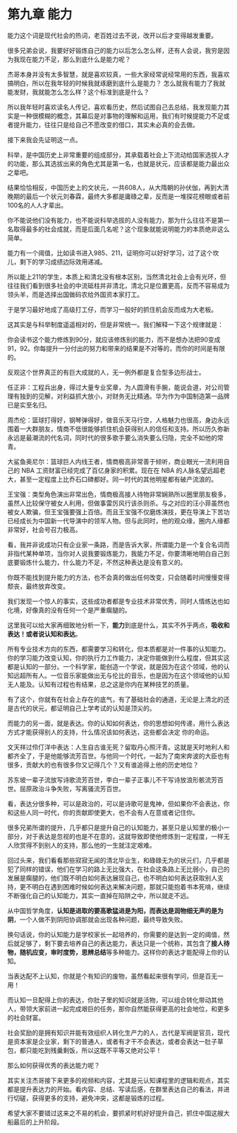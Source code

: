 # 第九章 能力

能力这个词是现代社会的热词，老百姓过去不说，改开以后才变得越发重要。

很多兄弟会说，我要好好锻炼自己的能力以后怎么怎么样，还有人会说，我穷是因为我现在能力不足，那么到底什么是能力呢？

杰哥本身并没有太多智慧，就是喜欢较真，一些大家经常说经常用的东西，我喜欢搞明白，所以在我年轻的时候我就琢磨到底什么是能力？ 怎么就我有能力了我就能发财，我就能怎么怎么样？这个标准到底是什么？

所以我年轻时喜欢读名人传记，喜欢看历史，然后试图自己去总结，我发现能力其实是一种很模糊的概念，其幕后是对事物的理解和运用，我们有时候提能力不足或者提升能力，往往只是给自己不愿改变的借口，其实未必真的会去做。

接下来我会先证明这一点。

科举，是中国历史上非常重要的组成部分，其承载着社会上下流动给国家选拔人才的功能，那么其选拔出来的角色尤其是第一名，也就是状元，应该都是能力最出众之辈吧。

结果恰恰相反，中国历史上的文状元，一共608人，从大隋朝的孙伏伽，再到大清晚期的最后一个状元刘春霖，最终大多都是庸碌之辈，反而是一堆探花榜眼或者前100名的人人才辈出。

你不能说他们没有能力，也不能说科举选拔的人没有能力，那为什么往往不是第一名取得最多的社会成就，而是后面几名呢？这个现象就能说明能力的本质绝非这么简单。

能力有一个阈值，比如读书进入985、211，证明你可以好好学习，过了这个坎儿，剩下的学习成绩边际效用递减。

所以能上211的学生，本质上和清北没有根本区别，当然清北社会上会有光环，但往往我们看到很多社会的中流砥柱并非清北，清北只是位置更高，反而不容易成为领头羊，而是选择出国做码农给外国资本家打工。

于是学习最好地成了高级打工仔，而学习一般好的抓住机会反而成为大老板。

这其实是与科举制度遥遥相对的，但是非常统一。我们解释一下这个规律就是：

你会读书这个能力修炼到90分，就应该修炼别的能力，而不是想办法把90变成91，92。你每提升一分付出的努力和带来的结果是不对等的，而你的时间是有限的。

反观这个世界真正的有巨大成就的人，无一例外都是复合型多边形战士。

任正非：工程兵出身，得过大量专业奖章，为人圆滑有手腕，能说会道，对公司管理有独到的见解，对利益抓大放小，对财务无比精通。华为作为中国制造第一品牌已是实至名归。

周杰伦：篮球打得好，钢琴弹得好，做音乐天马行空，人格魅力也很高，身边永远围着一大群朋友，情商不低很能够抓住机会获得别人的信任和支持。所以历久弥新永远是最潮流的代名词，同时代的很多歌手要么消失要么归隐，完全不如他的常青。

大鲨鱼奥尼尔：篮球巨人内线王者，情商极高非常善于倾听，商业眼光一流利用自己的 NBA 工资财富已经完成了百亿身家的积累。现在在 NBA 的人脉名望远超老大，甚至一定程度上比乔石口碑都好。同一时代的其他明星都有破产流浪的。

王宝强：类型角色演出非常出色，情商极高接人待物非常娴熟所以圈里朋友极多，虽然人比较保守被女人利用，但做事雷厉风行该杀则杀。与之对应的汪小菲虽然也被女人欺骗，但王宝强要强上百倍。而且王宝强不仅磨炼演技，更在导演上下苦功已经成长为中国新一代导演中的领军人物。但与此同时，他的观众缘，圈内人缘都非常好，社会号召力极高。

看，我并非说成功只有企业家一条路，而是告诉大家，所谓能力是一个复合名词而非指代某种单项，当你对人说我要锻炼能力，我能力不足，你要清晰地明白自己到底要锻炼什么能力，什么能力不足，不然这种表达是没有意义的。

你既不能找到提升能力的方法，也不会真的做出任何改变，只会随着时间慢慢变得颓丧，最终放弃改变。

我们发现一个惊人的事实，这些成功者都是专业技术非常优秀，同时人情练达也如化境，好像真的没有任何一个是严重瘸腿的。

这里我可以给大家再细致地分析一下，**能力**到底是什么，其实不外乎两点，**吸收和表达！或者说认知和表达**。

所有专业技术方向的东西，都需要学习和转化，但本质都是对一件事的认知能力。你的学习能力改变认知，你的执行力工作能力，决定你能做到什么程度，但其实这都是认知的一部分。一个科学家，能创造一个学说，就是因为在这个领域，他的认知远超所有人。一位音乐家能做出无与伦比的音乐，也是因为在这个领域他的认知无人能及。认知有过程也有结果，总之这是你内在某种技艺的质量。

有了这个，你就有在社会上存在的底气，有了基础社会的通道，无论是上清北的还是古代的状元，都证明自己上学考试的认知是顶尖的。

而能力的另一面，就是表达。你的认知如何表达，你的思想如何传递，用什么表达方式才能获得别人的支持，什么情况该如何表达，这些都会决定 你的命运。

文天祥过伶仃洋中表达：人生自古谁无死？留取丹心照汗青。这就是天时地利人和都齐全了，于是他能够流芳百世。与他同一个时代，一起为了南宋奔波的大臣也有很多，贡献大的也有很多你又记得几个？又有谁追得上他的历史地位？

苏东坡一辈子流放写诗歌流芳百世，李白一辈子正事儿不干写诗放浪形骸流芳百世。屈原政治斗争失败，写离骚流芳百世。

看，表达分很多种，可以是政治的，可以是诗歌可是鬼神，但如果你不会表达，你和这些人同一时代，你的贡献即使更大，也不会有人在意或者记住你。

很多兄弟所谓的提升，几乎都只是提升自己的认知能力，甚至只是认知里的极小一部分，对于表达是忽视的也是不在意的，这就导致即使他修炼到一定程度，一样无人欣赏得不到别人的支持，那么他的一生就注定艰难。

回过头来，我们看看那些寂寂无闻的清北毕业生，和碌碌无为的状元们，几乎都是犯了同样的错误，他们在学习的路上无比强大，在社会这条路上无比弱小，自己的发展是瘸腿的，他们既不明白如何表达展现自己，也不明白如何表达获取别人支持，更不明白在遇到困难时候如何表达来解决问题，那就只能抱着书本死啃，继续不断强化自己的认知能力，其实一直掉在陷阱之中，所以就走不远。

从中国哲学角度，**认知是进取的要高歌猛进是为阳，而表达是润物细无声的是为阴**，一个人做不到阴阳协调那就会出现各种问题，最终导致失败。

换句话说，你的认知能力是学校家长一起培养的，你需要的是达到一定的阈值，然后就足够了，剩下要去培养自己的表达能力，表达只是一个统称，其包含了**接人待物，随机应变，审时度势，思辨总结**等多种能力。这样你的表达才能配得上你的认知。

当表达配不上认知，你就是个有知识的废物，虽然看起来很有学问，但是百无一用！

而认知一旦配得上你的表达，你肚子里的知识就是活物，可以组合转化带动其他人，带领大家前进一起完成艰巨的任务，那你自然能获得更高的社会地位，和更多的社会财富。

社会奖励的是拥有知识并能有效组织人转化生产力的人，古代是军阀是官员，现代是资本家是企业家，剩下的普通人，或者有才干不会表达，或者会表达一肚子草包，都只能吃到残羹剩饭，所以这既不平等又绝对公平！

那么如何获得优秀的表达能力呢？

其实关注杰哥接下来更多的视频和内容，尤其是元认知课程里的逻辑和观点，其实都是提升表达力的开始。看内容、总结、写读后感，在群里表达自己的看法，并进行切磋，获得更多的支持，避免冲突，这都是锻炼的过程。

希望大家不要错过这来之不易的机会，要抓紧时机好好提升自己，抓住中国这艘大船最后的上升阶段。
